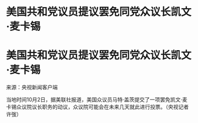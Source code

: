 # 美国共和党议员提议罢免同党众议长凯文·麦卡锡

# 美国共和党议员提议罢免同党众议长凯文·麦卡锡

来源：央视新闻客户端

当地时间10月2日，据美联社报道，美国众议员马特·盖茨提交了一项罢免凯文·麦卡锡众议院议长职务的动议，众议院可能会在未来几天就此进行投票。（央视记者 许弢）

